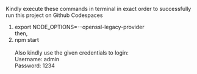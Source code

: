 Kindly execute these commands in terminal in exact order to successfully run this project on Github Codespaces <br />
1. export NODE_OPTIONS=--openssl-legacy-provider <br />
then, <br />
2. npm start <br /> <br />
Also kindly use the given credentials to login: <br />
Username: admin <br />
Password: 1234
